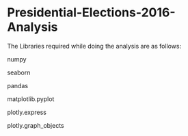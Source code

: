 # Presidential-Elections-2016-Analysis

The Libraries required while doing the analysis are as follows:

numpy 

seaborn 

pandas 

matplotlib.pyplot 

plotly.express

plotly.graph_objects
